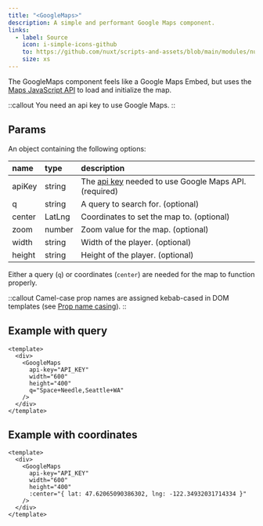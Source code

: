 ```yaml
---
title: "<GoogleMaps>"
description: A simple and performant Google Maps component.
links:
  - label: Source
    icon: i-simple-icons-github
    to: https://github.com/nuxt/scripts-and-assets/blob/main/modules/nuxt-third-party-capital/src/runtime/components/GoogleMaps.ts
    size: xs
---
```


The GoogleMaps component feels like a Google Maps Embed, but uses the [Maps JavaScript API](https://developers.google.com/maps/documentation/javascript) to load and initialize the map.

::callout
You need an api key to use Google Maps.
::

## Params

An object containing the following options:

| name | type | description                       |
|:-----|:-------|:--------------------------------|
| apiKey | string | The [api key](https://developers.google.com/maps/documentation/javascript/get-api-key) needed to use Google Maps API. (required)|
| q | string | A query to search for. (optional)|
| center | LatLng | Coordinates to set the map to. (optional) |
| zoom | number | Zoom value for the map. (optional) |
| width | string | Width of the player. (optional)|
| height | string | Height of the player. (optional)|

Either a query (`q`) or coordinates (`center`) are needed for the map to function properly.

::callout
Camel-case prop names are assigned kebab-cased in DOM templates (see [Prop name casing](https://vuejs.org/style-guide/rules-strongly-recommended.html#prop-name-casing)).
::

## Example with query

```vue
<template>
  <div>
    <GoogleMaps
      api-key="API_KEY"
      width="600"
      height="400"
      q="Space+Needle,Seattle+WA"
    />
  </div>
</template>
```

## Example with coordinates

```vue
<template>
  <div>
    <GoogleMaps
      api-key="API_KEY"
      width="600"
      height="400"
      :center="{ lat: 47.62065090386302, lng: -122.34932031714334 }"
    />
  </div>
</template>
```
